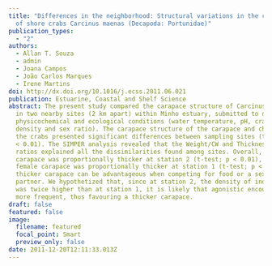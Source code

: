 ```yaml
---
title: "Differences in the neighborhood: Structural variations in the carapace
  of shore crabs Carcinus maenas (Decapoda: Portunidae)"
publication_types:
  - "2"
authors:
  - Allan T. Souza
  - admin
  - Joana Campos
  - João Carlos Marques
  - Irene Martins
doi: http://dx.doi.org/10.1016/j.ecss.2011.06.021
publication: Estuarine, Coastal and Shelf Science
abstract: The present study compared the carapace structure of Carcinus maenas
  in two nearby sites (2 km apart) within Minho estuary, submitted to different
  physicochemical and ecological conditions (water temperature, pH, crabs’
  density and sex ratio). The carapace structure of the carapace and chelae of
  the crabs presented significant differences between sampling sites (t-test; p
  < 0.01). The SIMPER analysis revealed that the Weight/CW and Thickness/CW
  ratios explained all the dissimilarities found among sites. Overall, the male
  carapace was proportionally thicker at station 2 (t-test; p < 0.01), while the
  female carapace was proportionally thicker at station 1 (t-test; p < 0.001). A
  thicker carapace can be advantageous when competing for food or a sexual
  partner. We hypothetized that, since at station 2, the density of individuals
  was twice higher than at station 1, it is likely that agonistic encounters are
  more frequent, thus favouring a thicker carapace.
draft: false
featured: false
image:
  filename: featured
  focal_point: Smart
  preview_only: false
date: 2011-12-20T12:11:33.013Z
---
```

